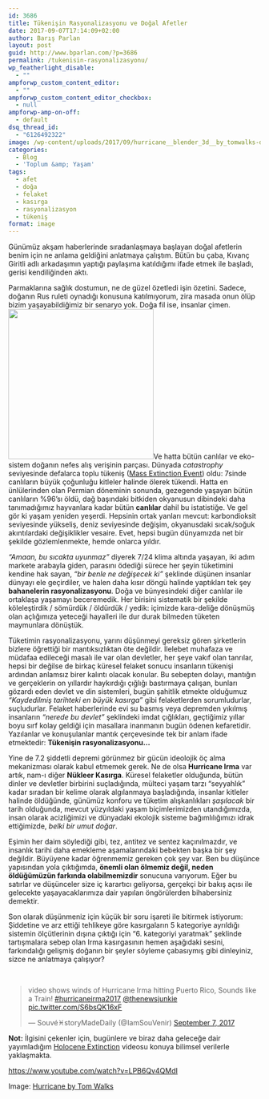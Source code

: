 ```yaml
---
id: 3686
title: Tükenişin Rasyonalizasyonu ve Doğal Afetler
date: 2017-09-07T17:14:09+02:00
author: Barış Parlan
layout: post
guid: http://www.bparlan.com/?p=3686
permalink: /tukenisin-rasyonalizasyonu/
wp_featherlight_disable:
  - ""
ampforwp_custom_content_editor:
  - ""
ampforwp_custom_content_editor_checkbox:
  - null
ampforwp-amp-on-off:
  - default
dsq_thread_id:
  - "6126492322"
image: /wp-content/uploads/2017/09/hurricane__blender_3d__by_tomwalks-d5gur1a.jpg
categories:
  - Blog
  - 'Toplum &amp; Yaşam'
tags:
  - afet
  - doğa
  - felaket
  - kasırga
  - rasyonalizasyon
  - tükeniş
format: image
---
```

<div class="ttr_start">
</div>

Günümüz akşam haberlerinde sıradanlaşmaya başlayan doğal afetlerin benim için ne anlama geldiğini anlatmaya çalıştım. Bütün bu çaba, Kıvanç Giritli adlı arkadaşımın yaptığı paylaşıma katıldığımı ifade etmek ile başladı, gerisi kendiliğinden aktı.



Parmaklarına sağlık dostumun, ne de güzel özetledi işin özetini. Sadece, doğanın Rus ruleti oynadığı konusuna katılmıyorum, zira masada onun ölüp bizim yaşayabildiğimiz bir senaryo yok. Doğa fil ise, insanlar çimen. [<img class="alignright size-medium wp-image-3687" src="https://i1.wp.com/www.bparlan.com/wp-content/uploads/2017/09/Extinction-Events-290x300.jpg?resize=290%2C300" alt="" width="290" height="300" srcset="https://i1.wp.com/www.bparlan.com/wp-content/uploads/2017/09/Extinction-Events.jpg?resize=290%2C300 290w, https://i1.wp.com/www.bparlan.com/wp-content/uploads/2017/09/Extinction-Events.jpg?resize=483%2C500 483w, https://i1.wp.com/www.bparlan.com/wp-content/uploads/2017/09/Extinction-Events.jpg?w=604 604w" sizes="(max-width: 290px) 100vw, 290px" data-recalc-dims="1" />](https://i1.wp.com/www.bparlan.com/wp-content/uploads/2017/09/Extinction-Events.jpg)Ve hatta bütün canlılar ve eko-sistem doğanın nefes alış verişinin parçası. Dünyada _catastrophy_ seviyesinde defalarca toplu tükeniş (<a href="https://en.wikipedia.org/wiki/Extinction_event" target="_blank" rel="noopener">Mass Extinction Event</a>) oldu: 7sinde canlıların büyük çoğunluğu kitleler halinde ölerek tükendi. Hatta en ünlülerinden olan Permian döneminin sonunda, gezegende yaşayan bütün canlıların %96&#8217;sı öldü, dağ başındaki bitkiden okyanusun dibindeki daha tanımadığımız hayvanlara kadar bütün **canlılar** dahil bu istatistiğe. Ve gel gör ki yaşam yeniden yeşerdi. Hepsinin ortak yanları mevcut: karbondioksit seviyesinde yükseliş, deniz seviyesinde değişim, okyanusdaki sıcak/soğuk akıntılardaki değişiklikler vesaire. Evet, hepsi bugün dünyamızda net bir şekilde gözlemlenmekte, hemde onlarca yıldır.

_&#8220;Amaan, bu sıcakta uyunmaz&#8221;_ diyerek 7/24 klima altında yaşayan, iki adım markete arabayla giden, parasını ödediği sürece her şeyin tüketimini kendine hak sayan, _&#8220;bir benle ne değişecek ki&#8221;_ şeklinde düşünen insanlar dünyayı ele geçirdiler, ve halen daha kısır döngü halinde yaptıkları tek şey **bahanelerin rasyonalizasyonu**. Doğa ve bünyesindeki diğer canlılar ile ortaklaşa yaşamayı beceremedik. Her birisini sistematik bir şekilde köleleştirdik / sömürdük / öldürdük / yedik: içimizde kara-deliğe dönüşmüş olan açlığımıza yeteceği hayalleri ile dur durak bilmeden tüketen maymunlara dönüştük.

Tüketimin rasyonalizasyonu, yarını düşünmeyi gereksiz gören şirketlerin bizlere öğrettiği bir mantıksızlıktan öte değildir. İlelebet muhafaza ve müdafaa edileceği masalı ile var olan devletler, her şeye vakıf olan tanrılar, hepsi bir değilse de birkaç küresel felaket sonucu insanların tükenişi ardından anlamsız birer kalıntı olacak konular. Bu sebepten dolayı, mantığın ve gerçeklerin on yıllardır haykırdığı çığlığı bastırmaya çalışan, bunları gözardı eden devlet ve din sistemleri, bugün şahitlik etmekte olduğumuz _&#8220;Kaydedilmiş tarihteki en büyük kasırga&#8221;_ gibi felaketlerden sorumludurlar, suçludurlar. Felaket haberlerinde evi su basmış veya depremden yıkılmış insanların _&#8220;nerede bu devlet&#8221;_ şeklindeki imdat çığlıkları, geçtiğimiz yıllar boyu sırf kolay geldiği için masallara inanmanın bugün ödenen kefaretidir. Yazılanlar ve konuşulanlar mantık çerçevesinde tek bir anlam ifade etmektedir: **Tükenişin rasyonalizasyonu&#8230;**

Yine de 7.2 şiddetli depremi görünmez bir gücün ideolojik öç alma mekanizması olarak kabul etmemek gerek. Ne de olsa **Hurricane Irma** var artık, nam-ı diğer **Nükleer Kasırga**. Küresel felaketler olduğunda, bütün dinler ve devletler birbirini suçladığında, mülteci yaşam tarzı &#8220;seyyahlık&#8221; kadar sıradan bir kelime olarak algılanmaya başladığında, insanlar kitleler halinde öldüğünde, günümüz konforu ve tüketim alışkanlıkları _şaşılacak_ bir tarih olduğunda, mevcut yüzyıldaki yaşam biçimlerimizden utandığımızda, insan olarak acizliğimizi ve dünyadaki ekolojik sisteme bağımlılığımızı idrak ettiğimizde, _belki bir umut doğar_.

Eşimin her daim söylediği gibi, tez, antitez ve sentez kaçınılmazdır, ve insanlık tarihi daha emekleme aşamalarındaki bebekten başka bir şey değildir. Büyüyene kadar öğrenmemiz gereken çok şey var. Ben bu düşünce yapısından yola çıktığımda, **önemli olan ölmemiz değil, neden öldüğümüzün farkında olabilmemizdir** sonucuna varıyorum. Eğer bu satırlar ve düşünceler size iç karartıcı geliyorsa, gerçekçi bir bakış açısı ile gelecekte yaşayacaklarımıza dair yapılan öngörülerden bihabersiniz demektir.

Son olarak düşünmeniz için küçük bir soru işareti ile bitirmek istiyorum: Şiddetine ve arz ettiği tehlikeye göre kasırgaların 5 kategoriye ayrıldığı sistemin ölçütlerinin dışına çıktığı için &#8220;6. kategoriyi yaratmak&#8221; şeklinde tartışmalara sebep olan Irma kasırgasının hemen aşağıdaki sesini, farkındalığı gelişmiş doğanın bir şeyler söyleme çabasıymış gibi dinleyiniz, sizce ne anlatmaya çalışıyor?

&nbsp;

<blockquote class="twitter-tweet" data-lang="en">
  <p dir="ltr" lang="en">
    video shows winds of Hurricane Irma hitting Puerto Rico, Sounds like a Train! <a href="https://twitter.com/hashtag/hurricaneirma2017?src=hash">#hurricaneirma2017</a> <a href="https://twitter.com/thenewsjunkie">@thenewsjunkie</a> <a href="https://t.co/S6bsQK16xF">pic.twitter.com/S6bsQK16xF</a>
  </p>
  
  <p>
    — Souvé♓storyMadeDaily (@IamSouVenir) <a href="https://twitter.com/IamSouVenir/status/905731068078288896">September 7, 2017</a>
  </p>
</blockquote>



**Not:** İlgisini çekenler için, bugünlere ve biraz daha geleceğe dair yayımladığım <a href="https://www.youtube.com/watch?v=LPB6Qv4QMdI" target="_blank" rel="noopener">Holocene Extinction</a> videosu konuya bilimsel verilerle yaklaşmakta.

https://www.youtube.com/watch?v=LPB6Qv4QMdI

Image: <a href="https://tomwalks.deviantart.com/art/Hurricane-Blender-3D-330639454" target="_blank" rel="noopener">Hurricane by Tom Walks</a>

<div class="ttr_end">
</div>